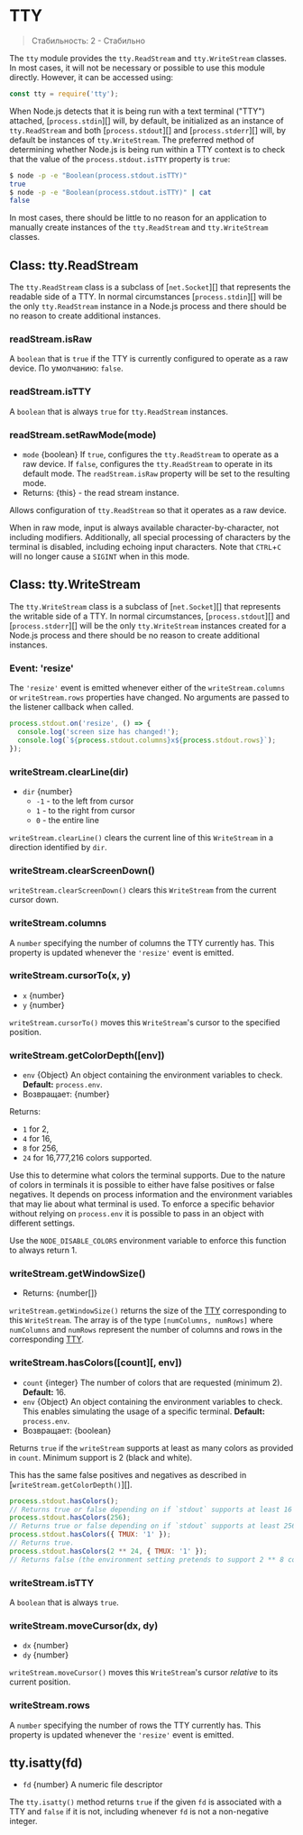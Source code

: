 # TTY

<!--introduced_in=v0.10.0-->

> Стабильность: 2 - Стабильно

The `tty` module provides the `tty.ReadStream` and `tty.WriteStream` classes. In most cases, it will not be necessary or possible to use this module directly. However, it can be accessed using:

```js
const tty = require('tty');
```

When Node.js detects that it is being run with a text terminal ("TTY") attached, [`process.stdin`][] will, by default, be initialized as an instance of `tty.ReadStream` and both [`process.stdout`][] and [`process.stderr`][] will, by default be instances of `tty.WriteStream`. The preferred method of determining whether Node.js is being run within a TTY context is to check that the value of the `process.stdout.isTTY` property is `true`:

```sh
$ node -p -e "Boolean(process.stdout.isTTY)"
true
$ node -p -e "Boolean(process.stdout.isTTY)" | cat
false
```

In most cases, there should be little to no reason for an application to manually create instances of the `tty.ReadStream` and `tty.WriteStream` classes.

## Class: tty.ReadStream
<!-- YAML
added: v0.5.8
-->

The `tty.ReadStream` class is a subclass of [`net.Socket`][] that represents the readable side of a TTY. In normal circumstances [`process.stdin`][] will be the only `tty.ReadStream` instance in a Node.js process and there should be no reason to create additional instances.

### readStream.isRaw
<!-- YAML
added: v0.7.7
-->

A `boolean` that is `true` if the TTY is currently configured to operate as a raw device. По умолчанию: `false`.

### readStream.isTTY
<!-- YAML
added: v0.5.8
-->

A `boolean` that is always `true` for `tty.ReadStream` instances.

### readStream.setRawMode(mode)
<!-- YAML
added: v0.7.7
-->

* `mode` {boolean} If `true`, configures the `tty.ReadStream` to operate as a raw device. If `false`, configures the `tty.ReadStream` to operate in its default mode. The `readStream.isRaw` property will be set to the resulting mode.
* Returns: {this} - the read stream instance.

Allows configuration of `tty.ReadStream` so that it operates as a raw device.

When in raw mode, input is always available character-by-character, not including modifiers. Additionally, all special processing of characters by the terminal is disabled, including echoing input characters. Note that `CTRL`+`C` will no longer cause a `SIGINT` when in this mode.

## Class: tty.WriteStream
<!-- YAML
added: v0.5.8
-->

The `tty.WriteStream` class is a subclass of [`net.Socket`][] that represents the writable side of a TTY. In normal circumstances, [`process.stdout`][] and [`process.stderr`][] will be the only `tty.WriteStream` instances created for a Node.js process and there should be no reason to create additional instances.

### Event: 'resize'
<!-- YAML
added: v0.7.7
-->

The `'resize'` event is emitted whenever either of the `writeStream.columns` or `writeStream.rows` properties have changed. No arguments are passed to the listener callback when called.

```js
process.stdout.on('resize', () => {
  console.log('screen size has changed!');
  console.log(`${process.stdout.columns}x${process.stdout.rows}`);
});
```

### writeStream.clearLine(dir)
<!-- YAML
added: v0.7.7
-->

* `dir` {number}
  * `-1` - to the left from cursor
  * `1` - to the right from cursor
  * `0` - the entire line

`writeStream.clearLine()` clears the current line of this `WriteStream` in a direction identified by `dir`.

### writeStream.clearScreenDown()
<!-- YAML
added: v0.7.7
-->

`writeStream.clearScreenDown()` clears this `WriteStream` from the current cursor down.

### writeStream.columns
<!-- YAML
added: v0.7.7
-->

A `number` specifying the number of columns the TTY currently has. This property is updated whenever the `'resize'` event is emitted.

### writeStream.cursorTo(x, y)
<!-- YAML
added: v0.7.7
-->

* `x` {number}
* `y` {number}

`writeStream.cursorTo()` moves this `WriteStream`'s cursor to the specified position.

### writeStream.getColorDepth([env])
<!-- YAML
added: v9.9.0
-->

* `env` {Object} An object containing the environment variables to check. **Default:** `process.env`.
* Возвращает: {number}

Returns:
* `1` for 2,
* `4` for 16,
* `8` for 256,
* `24` for 16,777,216 colors supported.

Use this to determine what colors the terminal supports. Due to the nature of colors in terminals it is possible to either have false positives or false negatives. It depends on process information and the environment variables that may lie about what terminal is used. To enforce a specific behavior without relying on `process.env` it is possible to pass in an object with different settings.

Use the `NODE_DISABLE_COLORS` environment variable to enforce this function to always return 1.

### writeStream.getWindowSize()
<!-- YAML
added: v0.7.7
-->
* Returns: {number[]}

`writeStream.getWindowSize()` returns the size of the [TTY](tty.html) corresponding to this `WriteStream`. The array is of the type `[numColumns, numRows]` where `numColumns` and `numRows` represent the number of columns and rows in the corresponding [TTY](tty.html).

### writeStream.hasColors(\[count\]\[, env\])
<!-- YAML
added: v10.16.0
-->

* `count` {integer} The number of colors that are requested (minimum 2). **Default:** 16.
* `env` {Object} An object containing the environment variables to check. This enables simulating the usage of a specific terminal. **Default:** `process.env`.
* Возвращает: {boolean}

Returns `true` if the `writeStream` supports at least as many colors as provided in `count`. Minimum support is 2 (black and white).

This has the same false positives and negatives as described in [`writeStream.getColorDepth()`][].

```js
process.stdout.hasColors();
// Returns true or false depending on if `stdout` supports at least 16 colors.
process.stdout.hasColors(256);
// Returns true or false depending on if `stdout` supports at least 256 colors.
process.stdout.hasColors({ TMUX: '1' });
// Returns true.
process.stdout.hasColors(2 ** 24, { TMUX: '1' });
// Returns false (the environment setting pretends to support 2 ** 8 colors).
```

### writeStream.isTTY
<!-- YAML
added: v0.5.8
-->

A `boolean` that is always `true`.

### writeStream.moveCursor(dx, dy)
<!-- YAML
added: v0.7.7
-->

* `dx` {number}
* `dy` {number}

`writeStream.moveCursor()` moves this `WriteStream`'s cursor *relative* to its current position.

### writeStream.rows
<!-- YAML
added: v0.7.7
-->

A `number` specifying the number of rows the TTY currently has. This property is updated whenever the `'resize'` event is emitted.

## tty.isatty(fd)
<!-- YAML
added: v0.5.8
-->

* `fd` {number} A numeric file descriptor

The `tty.isatty()` method returns `true` if the given `fd` is associated with a TTY and `false` if it is not, including whenever `fd` is not a non-negative integer.
